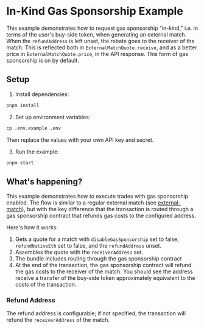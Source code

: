# In-Kind Gas Sponsorship Example

This example demonstrates how to request gas sponsorship "in-kind," i.e. in terms of the user's buy-side token, when generating an external match. When the `refundAddress` is left unset, the rebate goes to the receiver of the match. This is reflected both in `ExternalMatchQuote.receive`, and as a better price in `ExternalMatchQuote.price`, in the API response. This form of gas sponsorship is on by default.

## Setup

1. Install dependencies:
```bash
pnpm install
```

2. Set up environment variables:
```bash
cp .env.example .env
```
Then replace the values with your own API key and secret.

3. Run the example:
```bash
pnpm start
```

## What's happening?

This example demonstrates how to execute trades with gas sponsorship enabled. The flow is similar to a regular external match (see [external-match](../external-match/README.md)), but with the key difference that the transaction is routed through a gas sponsorship contract that refunds gas costs to the configured address.

Here's how it works:

1. Gets a quote for a match with `disableGasSponsorship` set to false, `refundNativeEth` set to false, and the `refundAddress` unset.
2. Assembles the quote with the `receiverAddress` set.
3. The bundle includes routing through the gas sponsorship contract
4. At the end of the transaction, the gas sponsorship contract will refund the gas costs to the receiver of the match. You should see the address receive a transfer of the buy-side token approximately equivalent to the costs of the transaction.

### Refund Address
The refund address is configurable; if not specified, the transaction will refund the `receiverAddress` of the match.